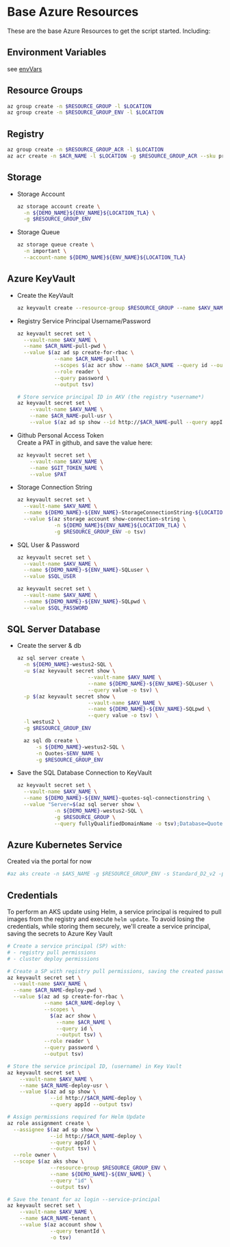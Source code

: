 # Base Azure Resources

These are the base Azure Resources to get the script started. Including:

## Environment Variables

see [envVars](./envVars.md)

## Resource Groups

```sh
az group create -n $RESOURCE_GROUP -l $LOCATION
az group create -n $RESOURCE_GROUP_ENV -l $LOCATION
```

## Registry

```sh
az group create -n $RESOURCE_GROUP_ACR -l $LOCATION
az acr create -n $ACR_NAME -l $LOCATION -g $RESOURCE_GROUP_ACR --sku premium
```

## Storage

- Storage Account

  ```sh
  az storage account create \
    -n ${DEMO_NAME}${ENV_NAME}${LOCATION_TLA} \
    -g $RESOURCE_GROUP_ENV
  ```

- Storage Queue

  ```sh
  az storage queue create \
    -n important \
    --account-name ${DEMO_NAME}${ENV_NAME}${LOCATION_TLA}
  ```

## Azure KeyVault

- Create the KeyVault

    ```sh
    az keyvault create --resource-group $RESOURCE_GROUP --name $AKV_NAME
    ```

- Registry Service Principal Username/Password

    ```sh
    az keyvault secret set \
      --vault-name $AKV_NAME \
      --name $ACR_NAME-pull-pwd \
      --value $(az ad sp create-for-rbac \
                --name $ACR_NAME-pull \
                --scopes $(az acr show --name $ACR_NAME --query id --output tsv) \
                --role reader \
                --query password \
                --output tsv)

    # Store service principal ID in AKV (the registry *username*)
    az keyvault secret set \
        --vault-name $AKV_NAME \
        --name $ACR_NAME-pull-usr \
        --value $(az ad sp show --id http://$ACR_NAME-pull --query appId --output tsv)
    ```

- Github Personal Access Token  
  Create a PAT in github, and save the value here:

  ```sh
  az keyvault secret set \
      --vault-name $AKV_NAME \
      --name $GIT_TOKEN_NAME \
      --value $PAT
  ```

- Storage Connection String

  ```sh
  az keyvault secret set \
    --vault-name $AKV_NAME \
    --name ${DEMO_NAME}-${ENV_NAME}-StorageConnectionString-${LOCATION_TLA} \
    --value $(az storage account show-connection-string \
              -n ${DEMO_NAME}${ENV_NAME}${LOCATION_TLA} \
              -g $RESOURCE_GROUP_ENV -o tsv)
  ```

- SQL User & Password

  ```sh
  az keyvault secret set \
    --vault-name $AKV_NAME \
    --name ${DEMO_NAME}-${ENV_NAME}-SQLuser \
    --value $SQL_USER

  az keyvault secret set \
    --vault-name $AKV_NAME \
    --name ${DEMO_NAME}-${ENV_NAME}-SQLpwd \
    --value $SQL_PASSWORD
  ```

## SQL Server Database

- Create the server & db

  ```sh
  az sql server create \
    -n ${DEMO_NAME}-westus2-SQL \
    -u $(az keyvault secret show \
                         --vault-name $AKV_NAME \
                         --name ${DEMO_NAME}-${ENV_NAME}-SQLuser \
                         --query value -o tsv) \
    -p $(az keyvault secret show \
                         --vault-name $AKV_NAME \
                         --name ${DEMO_NAME}-${ENV_NAME}-SQLpwd \
                         --query value -o tsv) \
    -l westus2 \
    -g $RESOURCE_GROUP_ENV

    az sql db create \
        -s ${DEMO_NAME}-westus2-SQL \
        -n Quotes-$ENV_NAME \
        -g $RESOURCE_GROUP_ENV
    ```

- Save the SQL Database Connection to KeyVault

  ```sh
  az keyvault secret set \
    --vault-name $AKV_NAME \
    --name ${DEMO_NAME}-${ENV_NAME}-quotes-sql-connectionstring \
    --value "Server=$(az sql server show \
              -n ${DEMO_NAME}-westus2-SQL \
              -g $RESOURCE_GROUP \
              --query fullyQualifiedDomainName -o tsv);Database=Quotes-$ENV_NAME;User=${SQL_USER};Password=${SQL_PASSWORD};"
  ```

## Azure Kubernetes Service

Created via the portal for now

```sh
#az aks create -n $AKS_NAME -g $RESOURCE_GROUP_ENV -s Standard_D2_v2 -p acrdemo -k 1.9.6
```

## Credentials

To perform an AKS update using Helm, a service principal is required to pull images from the registry and execute `helm update`. To avoid losing the credentials, while storing them securely, we'll create a service principal, saving the secrets to Azure Key Vault

```sh
# Create a service principal (SP) with:
# - registry pull permissions
# - cluster deploy permissions

# Create a SP with registry pull permissions, saving the created password to a Key Vault secret.
az keyvault secret set \
  --vault-name $AKV_NAME \
  --name $ACR_NAME-deploy-pwd \
  --value $(az ad sp create-for-rbac \
            --name $ACR_NAME-deploy \
            --scopes \
              $(az acr show \
                --name $ACR_NAME \
                --query id \
                --output tsv) \
            --role reader \
            --query password \
            --output tsv)

# Store the service principal ID, (username) in Key Vault
az keyvault secret set \
    --vault-name $AKV_NAME \
    --name $ACR_NAME-deploy-usr \
    --value $(az ad sp show \
              --id http://$ACR_NAME-deploy \
              --query appId --output tsv)

# Assign permissions required for Helm Update
az role assignment create \
  --assignee $(az ad sp show \
              --id http://$ACR_NAME-deploy \
              --query appId \
              --output tsv) \
  --role owner \
  --scope $(az aks show \
              --resource-group $RESOURCE_GROUP_ENV \
              --name ${DEMO_NAME}-${ENV_NAME} \
              --query "id" \
              --output tsv)

# Save the tenant for az login --service-principal
az keyvault secret set \
    --vault-name $AKV_NAME \
    --name $ACR_NAME-tenant \
    --value $(az account show \
              --query tenantId \
              -o tsv)
```
